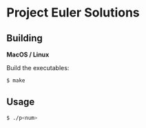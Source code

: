 # Project Euler Solutions

## Building

**MacOS / Linux**

Build the executables:

```bash
$ make
```

## Usage

```bash
$ ./p<num>
```
